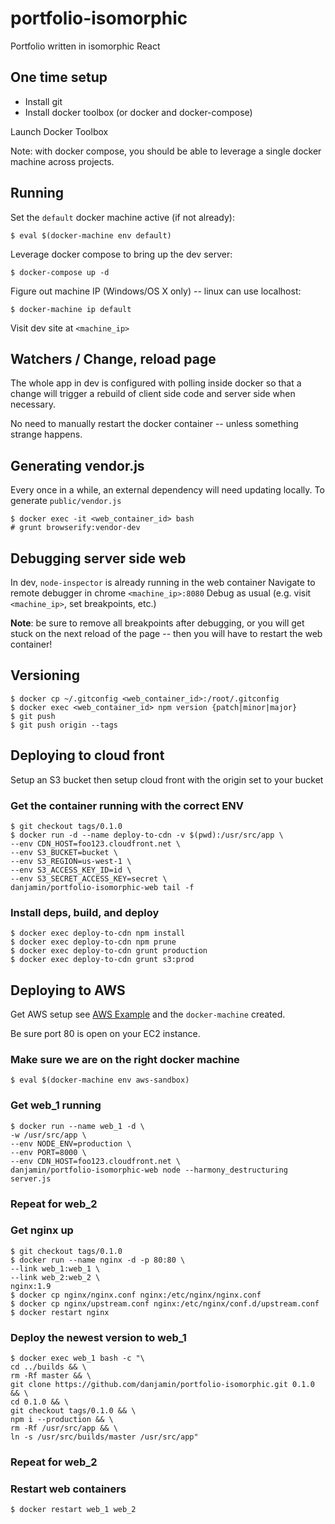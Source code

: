 # portfolio-isomorphic

Portfolio written in isomorphic React


## One time setup

- Install git
- Install docker toolbox (or docker and docker-compose)

Launch Docker Toolbox

Note: with docker compose, you should be able to leverage a single docker machine
across projects.


## Running

Set the `default` docker machine active (if not already):

```
$ eval $(docker-machine env default)
```

Leverage docker compose to bring up the dev server:

```
$ docker-compose up -d
```

Figure out machine IP (Windows/OS X only) -- linux can use localhost:

```
$ docker-machine ip default
```

Visit dev site at `<machine_ip>`


## Watchers / Change, reload page

The whole app in dev is configured with polling inside docker so that
a change will trigger a rebuild of client side code and server side when necessary.

No need to manually restart the docker container -- unless something strange happens.


## Generating vendor.js

Every once in a while, an external dependency will need updating locally.
To generate `public/vendor.js`

```
$ docker exec -it <web_container_id> bash
# grunt browserify:vendor-dev
```

## Debugging server side web

In dev, `node-inspector` is already running in the web container
Navigate to remote debugger in chrome `<machine_ip>:8080`
Debug as usual (e.g. visit `<machine_ip>`, set breakpoints, etc.)

**Note**: be sure to remove all breakpoints after debugging, or you will get
stuck on the next reload of the page -- then you will have to restart the web
container!

## Versioning

```
$ docker cp ~/.gitconfig <web_container_id>:/root/.gitconfig
$ docker exec <web_container_id> npm version {patch|minor|major}
$ git push
$ git push origin --tags
```

## Deploying to cloud front

Setup an S3 bucket then setup cloud front with the origin set to your bucket

### Get the container running with the correct ENV

```
$ git checkout tags/0.1.0
$ docker run -d --name deploy-to-cdn -v $(pwd):/usr/src/app \
--env CDN_HOST=foo123.cloudfront.net \
--env S3_BUCKET=bucket \
--env S3_REGION=us-west-1 \
--env S3_ACCESS_KEY_ID=id \
--env S3_SECRET_ACCESS_KEY=secret \
danjamin/portfolio-isomorphic-web tail -f
```

### Install deps, build, and deploy

```
$ docker exec deploy-to-cdn npm install
$ docker exec deploy-to-cdn npm prune
$ docker exec deploy-to-cdn grunt production
$ docker exec deploy-to-cdn grunt s3:prod
```

## Deploying to AWS

Get AWS setup see [AWS Example](https://docs.docker.com/machine/examples/aws/)
and the `docker-machine` created.

Be sure port 80 is open on your EC2 instance.

### Make sure we are on the right docker machine

```
$ eval $(docker-machine env aws-sandbox)
```

### Get web_1 running

```
$ docker run --name web_1 -d \
-w /usr/src/app \
--env NODE_ENV=production \
--env PORT=8000 \
--env CDN_HOST=foo123.cloudfront.net \
danjamin/portfolio-isomorphic-web node --harmony_destructuring server.js
```

### Repeat for web_2

### Get nginx up

```
$ git checkout tags/0.1.0
$ docker run --name nginx -d -p 80:80 \
--link web_1:web_1 \
--link web_2:web_2 \
nginx:1.9
$ docker cp nginx/nginx.conf nginx:/etc/nginx/nginx.conf
$ docker cp nginx/upstream.conf nginx:/etc/nginx/conf.d/upstream.conf
$ docker restart nginx
```

### Deploy the newest version to web_1

```
$ docker exec web_1 bash -c "\
cd ../builds && \
rm -Rf master && \
git clone https://github.com/danjamin/portfolio-isomorphic.git 0.1.0 && \
cd 0.1.0 && \
git checkout tags/0.1.0 && \
npm i --production && \
rm -Rf /usr/src/app && \
ln -s /usr/src/builds/master /usr/src/app"
```

### Repeat for web_2

### Restart web containers

```
$ docker restart web_1 web_2
```
